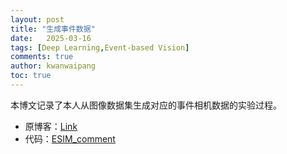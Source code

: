 ```yaml
---
layout: post
title: "生成事件数据"
date:   2025-03-16
tags: [Deep Learning,Event-based Vision]
comments: true
author: kwanwaipang
toc: true
---
```



<!-- * 目录
{:toc} -->


<!-- !!!!!!!!!!!!!!!!!!!!!!!!!!!!!!!!!!!!!!!!!!!!!!!!!!!!!!!!!!!!!!!!!!!!!!!!!!!!!!!!!!!!!!!!!!!!!!!!!!!!!!!!!!!!!!!!!!!!!!!!!!! -->
<!-- # 引言 -->

本博文记录了本人从图像数据集生成对应的事件相机数据的实验过程。
* 原博客：[Link](https://kwanwaipang.github.io/File/Blogs/Poster/esim.html)
* 代码：[ESIM_comment](https://github.com/KwanWaiPang/ESIM_comment)


<style>
/* 修改后样式 */
#iframe-wrapper {
  width: 100%;
  overflow: hidden;
  position: relative;  /* 新增定位上下文 */
  height: calc(100vh - 100px);  /* 初始可见区域高度 */
}

#iframe-content {
  width: 100%;
  border: none;
  position: absolute;  /* 改为绝对定位 */
  top: -100px;         /* 上移100px */
  left: 0;
  height: calc(100% + 100px);  /* 补偿高度 */
}
</style>

<div id="iframe-wrapper">
  <iframe 
    id="iframe-content"
    src="https://kwanwaipang.github.io/File/Blogs/Poster/esim.html" 
    onload='
      const frame = this;
      const updateSize = () => {
        try {
          // 获取实际内容高度
          const contentHeight = Math.max(
            frame.contentWindow.document.body.scrollHeight,
            frame.contentWindow.document.documentElement.scrollHeight
          );
          
          // 动态设置父容器高度（可视区域）
          frame.parentElement.style.height = contentHeight > 100 
            ? `${contentHeight - 100}px`  // 正常情况
            : "0px";  // 内容过短保护
          
          // 设置iframe总高度（包含被隐藏部分）
          frame.style.height = `${contentHeight}px`;
        } catch(e) {
          console.log("跨域限制:", e);
        }
      };
      
      updateSize();
      window.addEventListener("resize", updateSize);
      new ResizeObserver(updateSize).observe(frame);
    '
  ></iframe>
</div>
